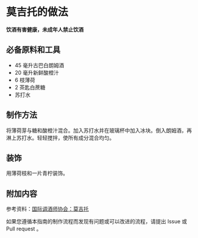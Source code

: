 
# 莫吉托的做法

**饮酒有害健康，未成年人禁止饮酒**

## 必备原料和工具

- 45 毫升古巴白朗姆酒 
- 20 毫升新鲜酸橙汁 
- 6 枝薄荷 
- 2 茶匙白蔗糖 
- 苏打水


## 制作方法

将薄荷芽与糖和酸橙汁混合。加入苏打水并在玻璃杯中加入冰块。倒入朗姆酒，再淋上苏打水。轻轻搅拌，使所有成分混合均匀。

## 装饰

用薄荷枝和一片青柠装饰。

## 附加内容

参考资料：[国际调酒师协会：莫吉托](https://iba-world.com/mojito/)

如果您遵循本指南的制作流程而发现有问题或可以改进的流程，请提出 Issue 或 Pull request 。
